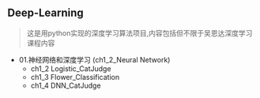 ## Deep-Learning
> 这是用python实现的深度学习算法项目,内容包括但不限于吴恩达深度学习课程内容

+ 01.神经网络和深度学习 (ch1_2_Neural Network)
    + ch1_2 Logistic_CatJudge 
    + ch1_3 Flower_Classification
    + ch1_4 DNN_CatJudge
